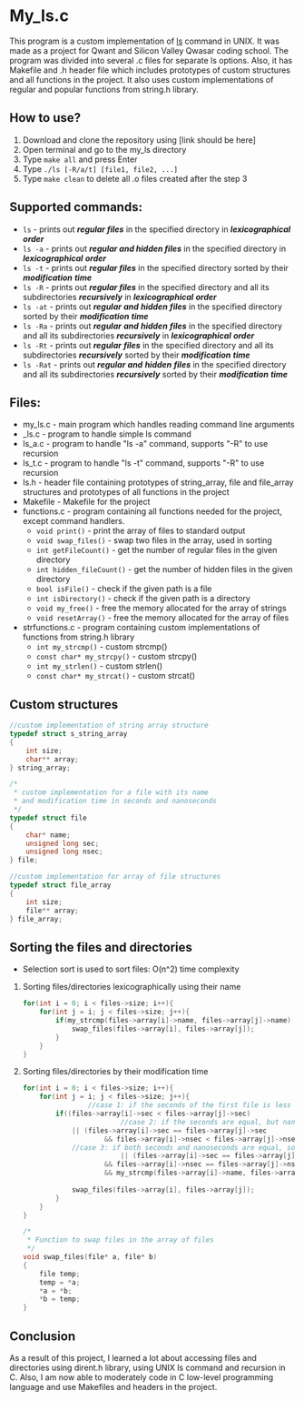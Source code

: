 # My_ls.c

This program is a custom implementation of [ls](https://en.wikipedia.org/wiki/Ls) command in UNIX. It was made as a project for Qwant and Silicon Valley Qwasar coding school. The program was divided into several .c files for separate ls options. Also, it has Makefile and .h header file which includes prototypes of custom structures and all functions in the project. It also uses custom implementations of regular and popular functions from string.h library.

## How to use?

1. Download and clone the repository using [link should be here]
2. Open terminal and go to the my_ls directory
3. Type `make all` and press Enter
4. Type `./ls [-R/a/t] [file1, file2, ...]`
5. Type `make clean` to delete all .o files created after the step 3

## Supported commands:

- `ls` - prints out ***regular* *files*** in the specified directory in ***lexicographical*** ***order***
- `ls -a` - prints out ***regular and hidden* *files*** in the specified directory in ***lexicographical*** ***order***
- `ls -t` - prints out ***regular* *files*** in the specified directory sorted by their ***modification*** ***time***
- `ls -R` - prints out ***regular* *files*** in the specified directory and all its subdirectories ***recursively*** in ***lexicographical*** ***order***
- `ls -at` - prints out ***regular** **and** **hidden*** ***files*** in the specified directory sorted by their ***modification*** ***time***
- `ls -Ra` - prints out ***regular** **and** **hidden*** ***files*** in the specified directory and all its subdirectories ***recursively*** in ***lexicographical*** ***order***
- `ls -Rt` - prints out ***regular*** ***files*** in the specified directory and all its subdirectories ***recursively*** sorted by their ***modification*** ***time***
- `ls -Rat` - prints out ***regular** **and** **hidden*** ***files*** in the specified directory and all its subdirectories ***recursively*** sorted by their ***modification*** ***time***

## Files:

- my_ls.c - main program which handles reading command line arguments
- _ls.c - program to handle simple ls command
- ls_a.c - program to handle "ls -a" command, supports "-R" to use recursion
- ls_t.c - program to handle "ls -t" command, supports "-R" to use recursion
- ls.h - header file containing prototypes of string_array, file and file_array structures and prototypes of all functions in the project
- Makefile - Makefile for the project
- functions.c - program containing all functions needed for the project, except command handlers.
    - `void print()` - print the array of files to standard output
    - `void swap_files()` - swap two files in the array, used in sorting
    - `int getFileCount()` - get the number of regular files in the given directory
    - `int hidden_fileCount()` - get the number of hidden files in the given directory
    - `bool isFile()` - check if the given path is a file
    - `int isDirectory()` - check if the given path is a directory
    - `void my_free()` - free the memory allocated for the array of strings
    - `void resetArray()` - free the memory allocated for the array of files
- strfunctions.c - program containing custom implementations of functions from string.h library
    - `int my_strcmp()` - custom strcmp()
    - `const char* my_strcpy()` - custom strcpy()
    - `int my_strlen()` - custom strlen()
    - `const char* my_strcat()` - custom strcat()

## Custom structures

```c
//custom implementation of string array structure
typedef struct s_string_array
{           
    int size;
    char** array;
} string_array;
```

```c
/*
 * custom implementation for a file with its name 
 * and modification time in seconds and nanoseconds
 */
typedef struct file                     
{
    char* name;
    unsigned long sec;
    unsigned long nsec;
} file;
```

```c
//custom implementation for array of file structures
typedef struct file_array               
{
    int size;
    file** array;
} file_array;
```

## Sorting the files and directories

- Selection sort is used to sort files: O(n^2) time complexity
1. Sorting files/directories lexicographically using their name

    ```c
    for(int i = 0; i < files->size; i++){
        for(int j = i; j < files->size; j++){
            if(my_strcmp(files->array[i]->name, files->array[j]->name) > 0){
                swap_files(files->array[i], files->array[j]);
            }
        }
    }
    ```

2. Sorting files/directories by their modification time

    ```c
    for(int i = 0; i < files->size; i++){
        for(int j = i; j < files->size; j++){
    				//case 1: if the seconds of the first file is less than that of the second one
            if((files->array[i]->sec < files->array[j]->sec)
    						//case 2: if the seconds are equal, but nanoseconds of the first file is less than that of the second one
                || (files->array[i]->sec == files->array[j]->sec 
                        && files->array[i]->nsec < files->array[j]->nsec)
                //case 3: if both seconds and nanoseconds are equal, sort alphabetically
    						|| (files->array[i]->sec == files->array[j]->sec                    
                        && files->array[i]->nsec == files->array[j]->nsec                   
                        && my_strcmp(files->array[i]->name, files->array[j]->name) > 0)){
                
                swap_files(files->array[i], files->array[j]);
            }
        }
    }

    /*
     * Function to swap files in the array of files 
     */
    void swap_files(file* a, file* b)
    {
        file temp;
        temp = *a;
        *a = *b;
        *b = temp;
    }
    ```

## Conclusion

As a result of this project, I learned a lot about accessing files and directories using dirent.h library, using UNIX ls command and recursion in C. Also, I am now able to moderately code in C low-level programming language and use Makefiles and headers in the project.
